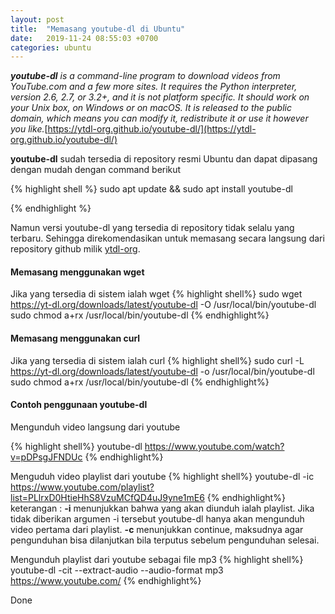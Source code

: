 ```yaml
---
layout: post
title:  "Memasang youtube-dl di Ubuntu"
date:   2019-11-24 08:55:03 +0700
categories: ubuntu
---
```


***youtube-dl** is a command-line program to download videos from YouTube.com and a few more sites. It requires the Python interpreter, version 2.6, 2.7, or 3.2+, and it is not platform specific. It should work on your Unix box, on Windows or on macOS. It is released to the public domain, which means you can modify it, redistribute it or use it however you like.*[https://ytdl-org.github.io/youtube-dl/](https://ytdl-org.github.io/youtube-dl/)

**youtube-dl** sudah tersedia di repository resmi Ubuntu dan dapat dipasang dengan mudah dengan command berikut

{% highlight shell %}
sudo apt update && sudo apt install youtube-dl

{% endhighlight %}

Namun versi youtube-dl yang tersedia di repository tidak selalu yang terbaru. Sehingga direkomendasikan untuk memasang secara langsung dari repository github milik [ytdl-org](https://github.com/ytdl-org/youtube-dl).

#### Memasang menggunakan wget
Jika yang tersedia di sistem ialah wget
{% highlight shell%}
sudo wget https://yt-dl.org/downloads/latest/youtube-dl -O /usr/local/bin/youtube-dl
sudo chmod a+rx /usr/local/bin/youtube-dl
{% endhighlight%}

#### Memasang menggunakan curl
Jika yang tersedia di sistem ialah curl
{% highlight shell%}
sudo curl -L https://yt-dl.org/downloads/latest/youtube-dl -o /usr/local/bin/youtube-dl
sudo chmod a+rx /usr/local/bin/youtube-dl
{% endhighlight%}

#### Contoh penggunaan youtube-dl

Mengunduh video langsung dari youtube

{% highlight shell%}
youtube-dl https://www.youtube.com/watch?v=pDPsgJFNDUc
{% endhighlight%}

Menguduh video playlist dari youtube
{% highlight shell%}
youtube-dl -ic https://www.youtube.com/playlist?list=PLlrxD0HtieHhS8VzuMCfQD4uJ9yne1mE6
{% endhighlight%}
keterangan :
**-i** menunjukkan bahwa yang akan diunduh ialah playlist. Jika tidak diberikan argumen -i tersebut youtube-dl hanya akan mengunduh video pertama dari playlist.
**-c** menunjukkan continue, maksudnya agar pengunduhan bisa dilanjutkan bila terputus sebelum pengunduhan selesai.

Mengunduh playlist dari youtube sebagai file mp3
{% highlight shell%}
youtube-dl -cit --extract-audio --audio-format mp3 https://www.youtube.com/
{% endhighlight%}

Done
